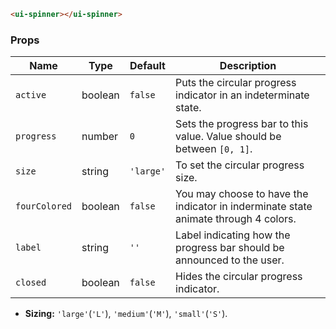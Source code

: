 ```html
<ui-spinner></ui-spinner>
```

### Props

| Name          | Type    | Default   | Description                                                                         |
| ------------- | ------- | --------- | ----------------------------------------------------------------------------------- |
| `active`      | boolean | `false`   | Puts the circular progress indicator in an indeterminate state.                     |
| `progress`    | number  | `0`       | Sets the progress bar to this value. Value should be between `[0, 1]`.              |
| `size`        | string  | `'large'` | To set the circular progress size.                                                  |
| `fourColored` | boolean | `false`   | You may choose to have the indicator in inderminate state animate through 4 colors. |
| `label`       | string  | `''`      | Label indicating how the progress bar should be announced to the user.              |
| `closed`      | boolean | `false`   | Hides the circular progress indicator.                                              |

- **Sizing:** `'large'`(`'L'`), `'medium'`(`'M'`), `'small'`(`'S'`).
